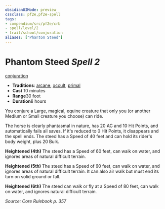 ```yaml
---
obsidianUIMode: preview
cssclass: pf2e,pf2e-spell
tags:
- compendium/src/pf2e/crb
- spell/level/2
- trait/school/conjuration
aliases: ["Phantom Steed"]
---
```

# Phantom Steed *Spell 2*   
[conjuration](conjuration.md)  

- **Traditions**: [arcane](arcane.md), [occult](occult.md), [primal](primal.md)
- **Cast** 10 minutes 
- **Range**30 foot
- **Duration**8 hours

You conjure a Large, magical, equine creature that only you (or another Medium or Small creature you choose) can ride.

The horse is clearly phantasmal in nature, has 20 AC and 10 Hit Points, and automatically fails all saves. If it's reduced to 0 Hit Points, it disappears and the spell ends. The steed has a Speed of 40 feet and can hold its rider's body weight, plus 20 Bulk.

**Heightened (4th)** The steed has a Speed of 60 feet, can walk on water, and ignores areas of natural difficult terrain.

**Heightened (5th)** The steed has a Speed of 60 feet, can walk on water, and ignores areas of natural difficult terrain. It can also air walk but must end its turn on solid ground or fall.

**Heightened (6th)** The steed can walk or fly at a Speed of 80 feet, can walk on water, and ignores natural difficult terrain.

*Source: Core Rulebook p. 357*